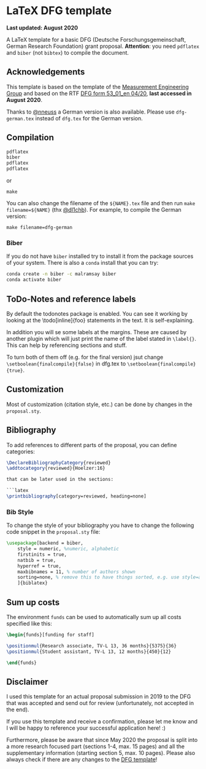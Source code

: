 # LaTeX DFG template 

__Last updated: August 2020__

A LaTeX template for a basic DFG (Deutsche Forschungsgemeinschaft, German Research Foundation) grant proposal. __Attention__: you need ``pdflatex`` and ``biber`` (not ``bibtex``) to compile the document. 

## Acknowledgements

This template is based on the template of the [Measurement Engineering
Group](https://github.com/emtpb/proposal_dfg) and based on the RTF
[DFG form 53_01_en 04/20](http://www.dfg.de/formulare/53_01_elan/53_01_en_elan.rtf), __last accessed in August 2020__.

Thanks to [@nneuss](https://github.com/nneuss) a German version is also available. Please use `dfg-german.tex` instead of `dfg.tex` for the German version. 

## Compilation

```bash
pdflatex
biber
pdflatex
pdflatex
```
or
```
make
```

You can also change the filename of the `${NAME}.tex` file and then run `make filename=${NAME}` (thx [@dl1chb](https://github.com/dl1chb)). For example, to compile the German version: 

```
make filename=dfg-german
```

### Biber

If you do not have ``biber`` installed try to install it from the package sources of your system. There is also a ``conda`` install that you can try:

```bash
conda create -n biber -c malramsay biber 
conda activate biber
```

## ToDo-Notes and reference labels
By default the todonotes package is enabled. You can see it working by looking at the \todo[inline]{foo} statements in the text. It is self-explaining.

In addition you will se some labels at the margins. These are caused by another plugin which will just print the name of the label stated in `\label{}`. This can help by referencing sections and stuff.

To turn both of them off (e.g. for the final version) jsut change `\setboolean{finalcompile}{false}` in dfg.tex to `\setboolean{finalcompile}{true}`.

## Customization

Most of customization (citation style, etc.) can be done by changes in the `proposal.sty`.

## Bibliography

To add references to different parts of the proposal, you can define categories:

```latex
\DeclareBibliographyCategory{reviewed}
\addtocategory{reviewed}{Hoelzer:16}

that can be later used in the sections:

```latex
\printbibliography[category=reviewed, heading=none]
```

### Bib Style

To change the style of your bibliography you have to change the following code snippet in the ``proposal.sty`` file:

```latex
\usepackage[backend = biber,
    style = numeric, %numeric, alphabetic
    firstinits = true,
    natbib = true,
    hyperref = true,
    maxbibnames = 11, % number of authors shown
    sorting=none, % remove this to have things sorted, e.g. use style=alphabetic
    ]{biblatex}
```

## Sum up costs

The environment `funds` can be used to automatically sum up all costs specified like this:

```latex
\begin{funds}[funding for staff]

\positionmul{Research associate, TV-L 13, 36 months}{5375}{36}
\positionmul{Student assistant, TV-L 13, 12 months}{450}{12}

\end{funds}
```

## Disclaimer

I used this template for an actual proposal submission in 2019 to the DFG that was accepted and send out for review (unfortunately, not accepted in the end). 

If you use this template and receive a confirmation, please let me know and I will be happy to reference your successful application here! :)

Furthermore, please be aware that since May 2020 the proposal is split into a more research focused part (sections 1-4, max. 15 pages) and all the supplementary information (starting section 5, max. 10 pages). Please also always check if there are any changes to the [DFG template](https://www.dfg.de/foerderung/programme/einzelfoerderung/sachbeihilfe/formulare_merkblaetter/index.jsp)!


